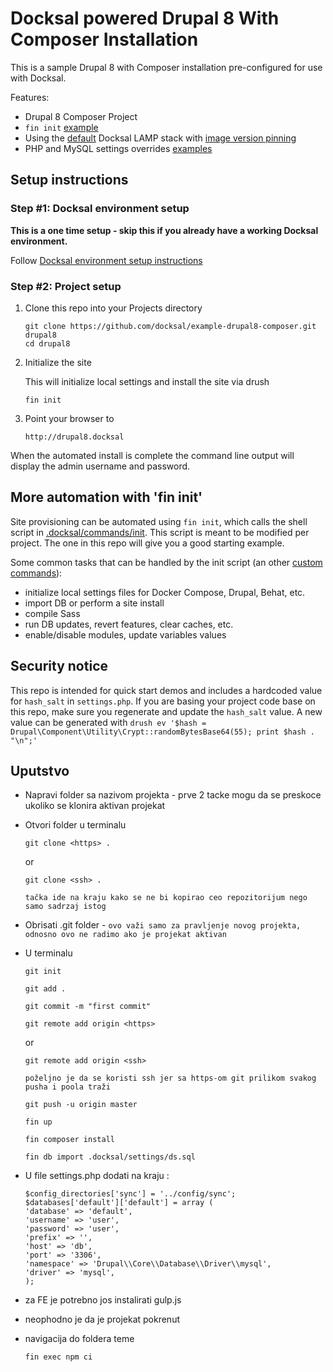 # Docksal powered Drupal 8 With Composer Installation

This is a sample Drupal 8 with Composer installation pre-configured for use with Docksal.

Features:

- Drupal 8 Composer Project
- `fin init` [example](.docksal/commands/init)
- Using the [default](.docksal/docksal.env#L9) Docksal LAMP stack with [image version pinning](.docksal/docksal.env#L13-L15)
- PHP and MySQL settings overrides [examples](.docksal/etc)

## Setup instructions

### Step #1: Docksal environment setup

**This is a one time setup - skip this if you already have a working Docksal environment.**

Follow [Docksal environment setup instructions](https://docs.docksal.io/en/master/getting-started/env-setup)

### Step #2: Project setup

1. Clone this repo into your Projects directory

    ```
    git clone https://github.com/docksal/example-drupal8-composer.git drupal8
    cd drupal8
    ```

2. Initialize the site

    This will initialize local settings and install the site via drush

    ```
    fin init
    ```

3. Point your browser to

    ```
    http://drupal8.docksal
    ```

When the automated install is complete the command line output will display the admin username and password.


## More automation with 'fin init'

Site provisioning can be automated using `fin init`, which calls the shell script in [.docksal/commands/init](.docksal/commands/init).
This script is meant to be modified per project. The one in this repo will give you a good starting example.

Some common tasks that can be handled by the init script (an other [custom commands](https://docs.docksal.io/en/master/fin/custom-commands/)):

- initialize local settings files for Docker Compose, Drupal, Behat, etc.
- import DB or perform a site install
- compile Sass
- run DB updates, revert features, clear caches, etc.
- enable/disable modules, update variables values


## Security notice

This repo is intended for quick start demos and includes a hardcoded value for `hash_salt` in `settings.php`.
If you are basing your project code base on this repo, make sure you regenerate and update the `hash_salt` value.
A new value can be generated with `drush ev '$hash = Drupal\Component\Utility\Crypt::randomBytesBase64(55); print $hash . "\n";'`



## Uputstvo

- Napravi folder sa nazivom projekta - prve 2 tacke mogu da se preskoce ukoliko se klonira aktivan projekat
- Otvori folder u terminalu
    ```
    git clone <https> .
    ``` 
     or 
    ```
    git clone <ssh> .
    ``` 

   `tačka ide na kraju kako se ne bi kopirao ceo repozitorijum nego samo sadrzaj istog` 
- Obrisati .git folder - `ovo važi samo za pravljenje novog projekta, odnosno ovo ne radimo ako je projekat aktivan`
- U terminalu 
    ```
    git init
    ``` 
    ```
    git add .
    ```
    ```
    git commit -m "first commit"
    ```
    ```
    git remote add origin <https>
    ```
    or 
    ```
    git remote add origin <ssh>
    ```
   `poželjno je da se koristi ssh jer sa https-om git prilikom svakog pusha i poola traži `
    ```
    git push -u origin master
    ```
    ```
    fin up
    ```
    ```
    fin composer install
    ```
    ```
    fin db import .docksal/settings/ds.sql
    ```
- U file settings.php dodati na kraju :
    ```
    $config_directories['sync'] = '../config/sync';
    $databases['default']['default'] = array (
    'database' => 'default',
    'username' => 'user',
    'password' => 'user',
    'prefix' => '',
    'host' => 'db',
    'port' => '3306',
    'namespace' => 'Drupal\\Core\\Database\\Driver\\mysql',
    'driver' => 'mysql',
    );
    ```

- za FE je potrebno jos instalirati gulp.js 
- neophodno je da je projekat pokrenut
- navigacija do foldera teme
    ```
    fin exec npm ci
    ```
